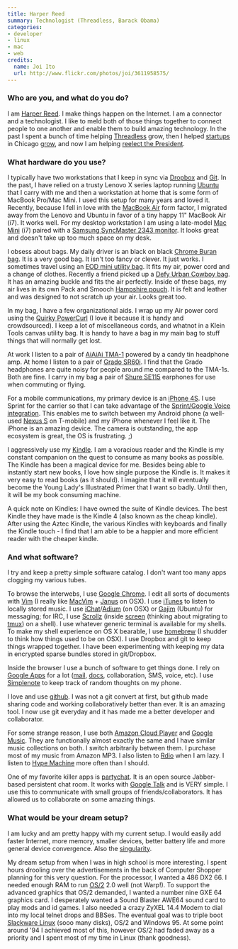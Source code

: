 ```yaml
---
title: Harper Reed
summary: Technologist (Threadless, Barack Obama)
categories:
- developer
- linux
- mac
- web
credits:
  name: Joi Ito
  url: http://www.flickr.com/photos/joi/3611958575/
---
```


### Who are you, and what do you do?

I am [Harper Reed](http://harperreed.org/ "Harper's website."). I make things happen on the Internet. I am a connector and a technologist. I like to meld both of those things together to connect people to one another and enable them to build amazing technology. In the past I spent a bunch of time helping [Threadless](http://threadless.com/ "A t-shirt site.") grow, then I helped [startups](http://www.sandboxindustries.com/ "Sandbox's website.") in Chicago [grow](http://exceleratelabs.com/ "A startup accelerator."), and now I am helping [reelect the President](http://www.barackobama.com/ "The president's website.").

### What hardware do you use?

I typically have two workstations that I keep in sync via [Dropbox][] and [Git][]. In the past, I have relied on a trusty Lenovo X series laptop running [Ubuntu][] that I carry with me and then a workstation at home that is some form of MacBook Pro/Mac Mini. I used this setup for many years and loved it. Recently, because I fell in love with the [MacBook Air][macbook-air] form factor, I migrated away from the Lenovo and Ubuntu in favor of a tiny happy 11" MacBook Air (i7). It works well. For my desktop workstation I am using a late-model [Mac Mini][mac-mini] (i7) paired with a [Samsung SyncMaster 2343 monitor][syncmaster-2343bwx]. It looks great and doesn't take up too much space on my desk.

I obsess about bags. My daily driver is an black on black [Chrome Buran bag][buran]. It is a very good bag. It isn't too fancy or clever. It just works. I sometimes travel using an [EOD mini utility bag][eod-utility]. It fits my air, power cord and a change of clothes. Recently a friend picked up a [Defy Urban Cowboy bag][urban-cowboy]. It has an amazing buckle and fits the air perfectly. Inside of these bags, my air lives in its own Pack and Smooch [Hampshire pouch][hampshire-air]. It is felt and leather and was designed to not scratch up your air. Looks great too.

In my bag, I have a few organizational aids. I wrap up my Air power cord using the [Quirky PowerCurl][powercurl] (I love it because it is handy and crowdsourced). I keep a lot of miscellaneous cords, and whatnot in a Klein Tools canvas utility bag. It is handy to have a bag in my main bag to stuff things that will normally get lost.

At work I listen to a pair of [AiAiAi TMA-1][tma-1] powered by a candy tin headphone amp. At home I listen to a pair of [Grado SR60i][sr60i]. I find that the Grado headphones are quite noisy for people around me compared to the TMA-1s. Both are fine. I carry in my bag a pair of [Shure SE115][se115m] earphones for use when commuting or flying.

For a mobile communications, my primary device is an [iPhone 4S][iphone-4s]. I use Sprint for the carrier so that I can take advantage of the [Sprint/Google Voice integration](http://www.google.com/googlevoice/sprint/ "Information about Google Voice on the Sprint network."). This enables me to switch between my Android phone (a well-used [Nexus S][nexus-s] on T-mobile) and my iPhone whenever I feel like it. The iPhone is an amazing device. The camera is outstanding, the app ecosystem is great, the OS is frustrating. ;)

I aggressively use my [Kindle][]. I am a voracious reader and the Kindle is my constant companion on the quest to consume as many books as possible. The Kindle has been a magical device for me. Besides being able to instantly start new books, I love how single purpose the Kindle is. It makes it very easy to read books (as it should). I imagine that it will eventually become the Young Lady's Illustrated Primer that I want so badly. Until then, it will be my book consuming machine.

A quick note on Kindles: I have owned the suite of Kindle devices. The best Kindle they have made is the Kindle 4 (also known as the cheap kindle). After using the Aztec Kindle, the various Kindles with keyboards and finally the Kindle touch - I find that I am able to be a happier and more efficient reader with the cheaper kindle.

### And what software?

I try and keep a pretty simple software catalog. I don't want too many apps clogging my various tubes.

To browse the interwebs, I use [Google Chrome][chrome]. I edit all sorts of documents with [Vim][] (I really like [MacVim][] + [Janus][] on OSX). I use [iTunes][] to listen to locally stored music. I use [iChat][]/[Adium][] (on OSX) or [Gajim][] (Ubuntu) for messaging; for IRC, I use [Scrollz][] (inside [screen][] (thinking about migrating to [tmux][]) on a shell). I use whatever generic terminal is available for my shells. To make my shell experience on OS X bearable, I use [homebrew][] (I shudder to think how things used to be on OSX). I use Dropbox and git to keep things wrapped together. I have been experimenting with keeping my data in encrypted sparse bundles stored in git/Dropbox.

Inside the browser I use a bunch of software to get things done. I rely on [Google Apps][g-suite] for a lot ([mail][gmail], [docs][google-docs], collaboration, SMS, voice, etc). I use [Simplenote][simplenote-ios] to keep track of random thoughts on my phone.

I love and use [github][]. I was not a git convert at first, but github made sharing code and working collaboratively better than ever. It is an amazing tool. I now use git everyday and it has made me a better developer and collaborator.

For some strange reason, I use both [Amazon Cloud Player][cloud-player] and [Google Music][google-play-music]. They are functionally almost exactly the same and I have similar music collections on both. I switch arbitrarily between them. I purchase most of my music from Amazon MP3. I also listen to [Rdio][] when I am lazy. I listen to [Hype Machine][the-hype-machine] more often than I should.

One of my favorite killer apps is [partychat][]. It is an open source Jabber-based persistent chat room. It works with [Google Talk][google-talk] and is VERY simple. I use this to communicate with small groups of friends/collaborators. It has allowed us to collaborate on some amazing things.

### What would be your dream setup?

I am lucky and am pretty happy with my current setup. I would easily add faster Internet, more memory, smaller devices, better battery life and more general device convergence. Also the [singularity](http://en.wikipedia.org/wiki/Technological_singularity "The Wikipedia entry for technological singularity.").

My dream setup from when I was in high school is more interesting. I spent hours drooling over the advertisements in the back of Computer Shopper planning for this very question. For the processor, I wanted a 486 DX2 66. I needed enough RAM to run [OS/2][os-2] 2.0 well (not Warp!). To support the advanced graphics that OS/2 demanded, I wanted a number nine GXE 64 graphics card. I desperately wanted a Sound Blaster AWE64 sound card to play mods and id games. I also needed a crazy ZyXEL 14.4 Modem to dial into my local telnet drops and BBSes. The eventual goal was to triple boot [Slackware Linux][slackware] (sooo many disks), OS/2 and Windows 95. At some point around '94 I achieved most of this, however OS/2 had faded away as a priority and I spent most of my time in Linux (thank goodness).

[buran]: https://www.chromebagsstore.com/bags/laptop-bags/buran.html "A messager bag."
[eod-utility]: https://countycomm.com/minebag.html "A bag."
[hampshire-air]: https://www.etsy.com/listing/62891440/11-macbook-air-sleeve-macbook-air-case "A sleeve for the Air laptop."
[iphone-4s]: https://en.wikipedia.org/wiki/IPhone_4S "A smartphone."
[kindle]: https://www.amazon.com/Kindle-Ereader-ebook-reader/dp/B007HCCNJU "A digital book reader."
[mac-mini]: https://www.apple.com/mac-mini/ "A small desktop computer."
[macbook-air]: https://www.apple.com/macbook-air/ "A very thin laptop."
[nexus-s]: http://www.google.com/nexus/ "An Android-based smartphone."
[powercurl]: https://www.quirky.com/shop/624-powercurl-macbook-power-cord-wrap "A cord wrap for the MagSafe power adapters."
[se115m]: https://www.amazon.com/Shure-SE115M-K-Earphones-Dynamic-MicroSpeaker/dp/B003NVM89Y "In-ear headphones."
[sr60i]: https://www.amazon.com/Grado-Prestige-Headphones-Discontinued-Manufacturer/dp/B0006DPMU4 "Headphones."
[syncmaster-2343bwx]: https://www.amazon.com/Samsung-2343BWX-23-Inch-LCD-Monitor/dp/B001N0H8YW "A 23 inch LCD monitor."
[tma-1]: https://www.aiaiai.dk/store/headphones/tma-1 "DJ headphones."
[urban-cowboy]: https://coolmaterial.com/gear/defy-urban-cowboy-bag/ "A bag with a fancy buckle."
[adium]: https://en.wikipedia.org/wiki/Adium "A multi-protocol chat application for the Mac."
[chrome]: https://www.google.com/intl/en/chrome/browser/ "A WebKit-based browser, where each tab runs in its own thread."
[cloud-player]: https://www.amazon.com/gp/help/customer/display.html?nodeId=201377290 "Amazon's online music player."
[dropbox]: https://www.dropbox.com/ "Online syncing and storage."
[g-suite]: https://gsuite.google.com/ "A hosted solution for email, calendaring and more."
[gajim]: https://gajim.org/ "A Jabber client for *nix."
[git]: https://git-scm.com/ "A version control system."
[github]: https://github.com/ "A Git code repository service."
[gmail]: https://mail.google.com/mail/ "Web-based email."
[google-docs]: https://en.wikipedia.org/wiki/Google_Docs "A web-based office suite."
[google-play-music]: https://play.google.com/music/listen "An online music player."
[google-talk]: https://en.wikipedia.org/wiki/Google_Talk "Google's own audio/video/text chat system."
[homebrew]: http://brew.sh "Command-line package manager for Mac OS X."
[ichat]: https://en.wikipedia.org/wiki/IChat "An AIM/Jabber client included with Mac OS X."
[itunes]: https://www.apple.com/itunes/ "A jukebox application and online store."
[janus]: https://github.com/carlhuda/janus "A collection of Vim plugins."
[macvim]: https://github.com/macvim-dev/macvim "A Mac GUI port of vim."
[os-2]: https://en.wikipedia.org/wiki/OS/2 "An older OS for PCs."
[partychat]: http://partychapp.appspot.com/ "A chat room service based on top of Jabber."
[rdio]: http://www.rdio.com/home/en-us/ "A music streaming service."
[screen]: http://www.gnu.org/software/screen/ "Think of it as tabs for your *nix terminal."
[scrollz]: http://www.scrollz.com/ "A command-line IRC client."
[simplenote-ios]: https://itunes.apple.com/us/app/simplenote/id289429962 "A note app with cloud syncing."
[slackware]: http://www.slackware.com/ "A Linux distribution."
[the-hype-machine]: https://hypem.com/ "A music site that pools reviewed music for you."
[tmux]: https://sourceforge.net/projects/tmux/ "A terminal multiplexer, similar to screen."
[ubuntu]: https://www.ubuntu.com/ "A Unix distribution."
[vim]: https://www.vim.org/ "A command-line text editor."
